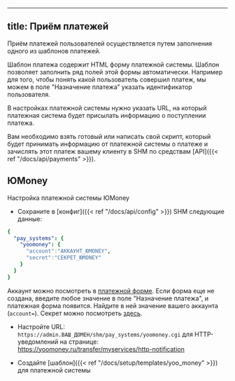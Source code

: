 
---
title: Приём платежей
---

Приём платежей пользователей осуществляется путем заполнения одного из шаблонов платежей.

Шаблон платежа содержит HTML форму платежной системы. Шаблон позволяет заполнить ряд полей этой формы автоматически. Например для
того, чтобы понять какой пользователь совершил платеж, мы можем в поле "Назначение платежа” указать идентификатор пользователя.

В настройках платежной системы нужно указать URL, на который платежная система будет присылать информацию о поступлении платежа.

Вам необходимо взять готовый или написать свой скрипт, который будет принимать информацию от платежной системы о платеже и
зачислять этот платеж вашему клиенту в SHM по средствам [API]({{< ref "/docs/api/payments" >}}).


## ЮMoney

Настройка платежной системы ЮMoney

* Сохраните в [конфиг]({{< ref "/docs/api/config" >}}) SHM следующие данные:
```yaml
{
  "pay_systems": {
    "yoomoney": {
      "account":"АККАУНТ_ЮMONEY",
      "secret":"СЕКРЕТ_ЮMONEY"
    }
  }
}
```

Аккаунт можно посмотреть в [платежной форме](https://yoomoney.ru/quickpay/form). Если форма еще не создана, введите любое значение в поле "Назначение платежа", и платежная форма появится. Найдите в ней значение вашего аккаунта (`account=`).
Секрет можно посмотреть [здесь](https://yoomoney.ru/transfer/myservices/http-notification).

* Настройте URL: `https://admin.ВАШ_ДОМЕН/shm/pay_systems/yoomoney.cgi` для HTTP-уведомлений на странице: https://yoomoney.ru/transfer/myservices/http-notification

* Создайте [шаблон]({{< ref "/docs/setup/templates/yoo_money" >}}) для платежной системы


